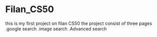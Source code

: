 # Filan_CS50
this is my first project on filan CS50
the project consist of three pages 
.google search
.image search
.Advanced search
